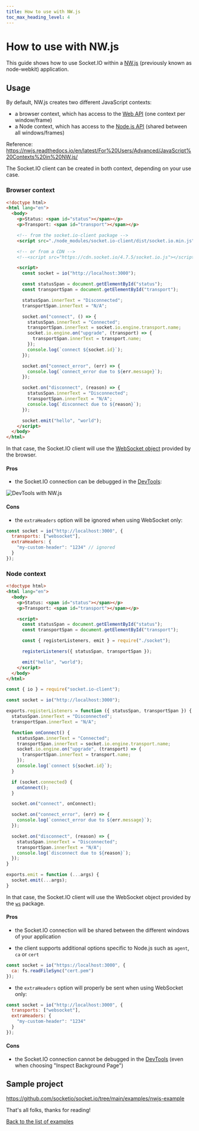```yaml
---
title: How to use with NW.js
toc_max_heading_level: 4
---
```


# How to use with NW.js

This guide shows how to use Socket.IO within a [NW.js](https://nwjs.io/) (previously known as node-webkit) application.

## Usage

By default, NW.js creates two different JavaScript contexts:

- a browser context, which has access to the [Web API](https://developer.mozilla.org/en-US/docs/Web/API) (one context per window/frame)
- a Node context, which has access to the [Node.js API](https://nodejs.org/docs/latest/api/) (shared between all windows/frames)

Reference: https://nwjs.readthedocs.io/en/latest/For%20Users/Advanced/JavaScript%20Contexts%20in%20NW.js/

The Socket.IO client can be created in both context, depending on your use case.

### Browser context

```html title="index.html"
<!doctype html>
<html lang="en">
  <body>
    <p>Status: <span id="status"></span></p>
    <p>Transport: <span id="transport"></span></p>

    <!-- from the socket.io-client package -->
    <script src="./node_modules/socket.io-client/dist/socket.io.min.js"></script>

    <!-- or from a CDN -->
    <!--<script src="https://cdn.socket.io/4.7.5/socket.io.js"></script>-->

    <script>
      const socket = io("http://localhost:3000");

      const statusSpan = document.getElementById("status");
      const transportSpan = document.getElementById("transport");

      statusSpan.innerText = "Disconnected";
      transportSpan.innerText = "N/A";

      socket.on("connect", () => {
        statusSpan.innerText = "Connected";
        transportSpan.innerText = socket.io.engine.transport.name;
        socket.io.engine.on("upgrade", (transport) => {
          transportSpan.innerText = transport.name;
        });
        console.log(`connect ${socket.id}`);
      });

      socket.on("connect_error", (err) => {
        console.log(`connect_error due to ${err.message}`);
      });

      socket.on("disconnect", (reason) => {
        statusSpan.innerText = "Disconnected";
        transportSpan.innerText = "N/A";
        console.log(`disconnect due to ${reason}`);
      });

      socket.emit("hello", "world");
    </script>
  </body>
</html>
```

In that case, the Socket.IO client will use the [WebSocket object](https://developer.mozilla.org/en-US/docs/Web/API/WebSocket) provided by the browser.

#### Pros

- the Socket.IO connection can be debugged in the [DevTools](https://nwjs.readthedocs.io/en/latest/For%20Users/Debugging%20with%20DevTools/):

![DevTools with NW.js](/images/nwjs-devtools.png)

#### Cons

- the `extraHeaders` option will be ignored when using WebSocket only:

```js
const socket = io("http://localhost:3000", {
  transports: ["websocket"],
  extraHeaders: {
    "my-custom-header": "1234" // ignored
  }
});
```

### Node context

```html title="index.html"
<!doctype html>
<html lang="en">
  <body>
    <p>Status: <span id="status"></span></p>
    <p>Transport: <span id="transport"></span></p>

    <script>
      const statusSpan = document.getElementById("status");
      const transportSpan = document.getElementById("transport");

      const { registerListeners, emit } = require("./socket");

      registerListeners({ statusSpan, transportSpan });

      emit("hello", "world");
    </script>
  </body>
</html>
```

```js title="socket.js"
const { io } = require("socket.io-client");

const socket = io("http://localhost:3000");

exports.registerListeners = function ({ statusSpan, transportSpan }) {
  statusSpan.innerText = "Disconnected";
  transportSpan.innerText = "N/A";

  function onConnect() {
    statusSpan.innerText = "Connected";
    transportSpan.innerText = socket.io.engine.transport.name;
    socket.io.engine.on("upgrade", (transport) => {
      transportSpan.innerText = transport.name;
    });
    console.log(`connect ${socket.id}`);
  }

  if (socket.connected) {
    onConnect();
  }

  socket.on("connect", onConnect);

  socket.on("connect_error", (err) => {
    console.log(`connect_error due to ${err.message}`);
  });

  socket.on("disconnect", (reason) => {
    statusSpan.innerText = "Disconnected";
    transportSpan.innerText = "N/A";
    console.log(`disconnect due to ${reason}`);
  });
}

exports.emit = function (...args) {
  socket.emit(...args);
}
```

In that case, the Socket.IO client will use the WebSocket object provided by the [`ws`](https://github.com/websockets/ws/) package.

#### Pros

- the Socket.IO connection will be shared between the different windows of your application

- the client supports additional options specific to Node.js such as `agent`, `ca` or `cert`

```js
const socket = io("https://localhost:3000", {
  ca: fs.readFileSync("cert.pem")
});
```

- the `extraHeaders` option will properly be sent when using WebSocket only:

```js
const socket = io("http://localhost:3000", {
  transports: ["websocket"],
  extraHeaders: {
    "my-custom-header": "1234"
  }
});
```

#### Cons

- the Socket.IO connection cannot be debugged in the [DevTools](https://nwjs.readthedocs.io/en/latest/For%20Users/Debugging%20with%20DevTools/) (even when choosing "Inspect Background Page")

## Sample project

https://github.com/socketio/socket.io/tree/main/examples/nwjs-example

That's all folks, thanks for reading!

[Back to the list of examples](/get-started/)
